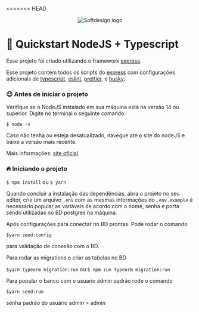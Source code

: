 <<<<<<< HEAD

<p align="center">
  <img src="https://softdesign.com.br/wp-content/themes/bones/library/images/logotipo.svg" alt="Softdesign logo" />
</p>

# :rocket: Quickstart NodeJS + Typescript

Esse projeto foi criado utilizando o framework [express]('https://expressjs.com/pt-br/').

Esse projeto contém todos os scripts do [express]('https://expressjs.com/pt-br/') com configurações adicionais de [typescript]('https://www.typescriptlang.org/'), [eslint](https://eslint.org/), [prettier](https://prettier.io/), e [husky](https://typicode.github.io/husky/#/).

### :wink: Antes de iniciar o projeto

Verifique se o NodeJS instalado em sua máquina está na versão 14 ou superior. Digite no terminal o seguinte comando:

`$ node -v`

Caso não tenha ou esteja desatualizado, navegue até o site do nodeJS e baixe a versão mais recente.

Mais informações: [site oficial](https://nodejs.org/en/).

### :fire: Iniciando o projeto

`$ npm install` ou `$ yarn`

Quando concluir a instalação das dependências, abra o projeto no seu editor, crie um arquivo `.env` com as mesmas informações do `.env.example` é necessário popular as variáveis de acordo com o nome, senha e porta sendo utilizadas no BD postgres na máquina.

Após configurações para conectar no BD prontas. Pode rodar o comando

`$yarn seed:config`

para validação de conexão com o BD.

Para rodar as migrations e criar as tabelas no BD

`$yarn typeorm migration:run` ou `$ npm run typeorm migration:run `

Para popular o banco com o usuario admin padrão rode o comando

`$yarn seed:run`

senha padrão do usuário admin > admin
